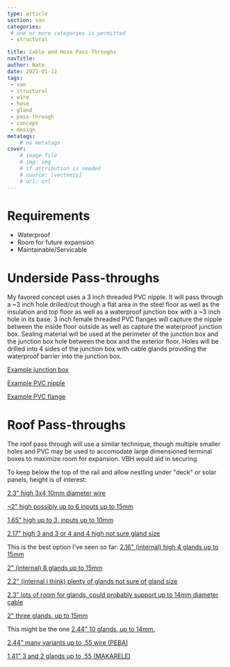 ```yaml
---
type: article
section: van
categories: 
 # one or more categories is permitted
 - structural

title: Cable and Hose Pass-Throughs
navTitle:
author: Nate
date: 2021-01-12
tags:
 - van
 - structural
 - wire
 - hose
 - gland
 - pass-through
 - concept
 - design
metatags:
	# no metatags
cover: 
	# image file
	# img: img
	# if attribution is needed
	# source: [vecteezy]
	# url: url
---
```




# Requirements

* Waterproof
* Room for future expansion
* Maintainable/Servicable

# Underside Pass-throughs

My favored concept uses a 3 inch threaded PVC nipple.  It will pass through a ~3 inch hole drilled/cut though a flat area in the steel floor as well as the insulation and top floor as well as a waterproof junction box with a ~3 inch hole in its base.  3 inch female threaded PVC flanges will capture the nipple between the inside floor outside as well as capture the waterproof junction box.  Sealing material will be used at the perimeter of the junction box and the junction box hole between the box and the exterior floor.  Holes will be drilled into 4 sides of the junction box with cable glands providing the waterproof barrier into the junction box.

[Example junction box](https://www.amazon.com/LeMotech-250mm-150mm-130mm-IP67/dp/B075DJ642L/ref=psdc_495308_t4_B0786ZT7G3?th=1)

[Example PVC nipple](https://www.supplyhouse.com/Spears-889-030-3-x-3-PVC-Sch-80-Threaded-Nipple?gclid=Cj0KCQiArvX_BRCyARIsAKsnTxNVkdccsaSyQ5lwyhLUd3DVAtJ0nuTgrtJFp_a8UE-9hlByER_2NCUaAj3-EALw_wcB)

[Example PVC flange](https://www.pvcfittingsonline.com/855-030-3-schedule-80-pvc-van-stone-flange.html?country=US&matchtype=&network=u&device=c&adposition=&keyword=&gclid=Cj0KCQiArvX_BRCyARIsAKsnTxMZLRFEAUHz4MYSqgkLlpFA5G9LrHKOl9IBlRPimJMgctASRK8hfxsaAqb3EALw_wcB)

# Roof Pass-throughs

The roof pass through will use a similar technique, though multiple smaller holes and PVC may be used to accomodate large dimensioned terminal boxes to maximize room for expansion.  VBH would aid in securing.

To keep below the top of the rail and allow nestling under "deck" or solar panels, height is of interest:

[2.3" high 3x4 10mm diameter wire](https://www.amazon.com/YXQ-Electrical-Connector-Dustproof-Waterproof/dp/B071ZRQN42/ref=asc_df_B071ZRQN42/?tag=hyprod-20&linkCode=df0&hvadid=242022044358&hvpos=&hvnetw=g&hvrand=14452172988249105472&hvpone=&hvptwo=&hvqmt=&hvdev=c&hvdvcmdl=&hvlocint=&hvlocphy=9007862&hvtargid=pla-430161477760&th=1)

[~2" high possibly up to 6 inputs up to 15mm](https://www.amazon.com/Junction-Waterproof-Connector-Electrical-Protection/dp/B08MTKNN4X/ref=pd_di_sccai_6/138-8434905-4157325?pd_rd_w=YRdz6&pf_rd_p=c9443270-b914-4430-a90b-72e3e7e784e0&pf_rd_r=R40VHDJ1HJ36JQWFR5NW&pd_rd_r=c93a8247-b18f-4f6b-9ca2-85404e3bd7c1&pd_rd_wg=LsPUV&pd_rd_i=B08MTKNN4X&psc=1)

[1.65" high up to 3, inputs up to 10mm](https://www.amazon.com/dp/B08MNX6NC6/ref=sspa_dk_detail_5?psc=1&pd_rd_i=B08MNX6NC6p13NParams&spLa=ZW5jcnlwdGVkUXVhbGlmaWVyPUFLSDFJNlRDV0xFMEMmZW5jcnlwdGVkSWQ9QTAxODQ5NTgyNjhWMjROVUdLT1FWJmVuY3J5cHRlZEFkSWQ9QTAxMzA3NzJJUTNCNURGM1hGVVYmd2lkZ2V0TmFtZT1zcF9kZXRhaWwyJmFjdGlvbj1jbGlja1JlZGlyZWN0JmRvTm90TG9nQ2xpY2s9dHJ1ZQ==)

[2.17" high 3 and 3 or 4 and 4 high not sure gland size](https://www.amazon.com/dp/B08MYV93S2/ref=sspa_dk_detail_5?psc=1&pd_rd_i=B08MYV93S2&pd_rd_w=KqYYe&pf_rd_p=5d846283-ed3e-4512-a744-a30f97c5d738&pd_rd_wg=NVW7g&pf_rd_r=FAJ0QEZNPX01P5YFXN6C&pd_rd_r=a1184577-a7ed-4859-b147-2f6e16d9dd89&spLa=ZW5jcnlwdGVkUXVhbGlmaWVyPUEzVFBZSFg1WE5JNDExJmVuY3J5cHRlZElkPUEwNzcyNjc3MlI4M1ZRWlZRMVRZUCZlbmNyeXB0ZWRBZElkPUEwMzUyMzk2MjVVV1I2UVRVODZWWiZ3aWRnZXROYW1lPXNwX2RldGFpbF90aGVtYXRpYyZhY3Rpb249Y2xpY2tSZWRpcmVjdCZkb05vdExvZ0NsaWNrPXRydWU=)

This is the best option I've seen so far: [2.16" (internal) high 4 glands up to 15mm](https://www.amazon.com/Electrical-Junction-Vane-Waterproof-Connector/dp/B07JJDF6T6/ref=pd_di_sccai_20/138-8434905-4157325?pd_rd_w=6BLQ5&pf_rd_p=c9443270-b914-4430-a90b-72e3e7e784e0&pf_rd_r=48XHNW4T0B3RD1WQWN2S&pd_rd_r=d796b820-aa9f-4536-94c5-5a59f29d09aa&pd_rd_wg=ZZahc&pd_rd_i=B07JJDF6T6&th=1)

[2" (internal) 8 glands up to 15mm ](https://www.amazon.com/Electrical-Junction-Vane-Waterproof-Connector/dp/B07JWJTCBT/ref=pd_di_sccai_20/138-8434905-4157325?pd_rd_w=6BLQ5&pf_rd_p=c9443270-b914-4430-a90b-72e3e7e784e0&pf_rd_r=48XHNW4T0B3RD1WQWN2S&pd_rd_r=d796b820-aa9f-4536-94c5-5a59f29d09aa&pd_rd_wg=ZZahc&pd_rd_i=B07JJDF6T6&th=1)

[2.2" (internal i think) plenty of glands not sure of gland size](https://www.amazon.com/dp/B075WZFWFV/ref=sspa_dk_detail_5?pd_rd_i=B075WZFWFV&pd_rd_w=pYk8A&pf_rd_p=5d846283-ed3e-4512-a744-a30f97c5d738&pd_rd_wg=4UJQB&pf_rd_r=2CHAZYJDPFDFX2984PNS&pd_rd_r=acc2cddf-57d6-4080-ba1d-2f45718c0f83&spLa=ZW5jcnlwdGVkUXVhbGlmaWVyPUEyMUcxNTlMRVJRUkc4JmVuY3J5cHRlZElkPUEwNzMwMDg4M1EyWTRDVklNOVBMWSZlbmNyeXB0ZWRBZElkPUEwMjY2MDA5NzhTQlM3Rks1SlNZJndpZGdldE5hbWU9c3BfZGV0YWlsX3RoZW1hdGljJmFjdGlvbj1jbGlja1JlZGlyZWN0JmRvTm90TG9nQ2xpY2s9dHJ1ZQ&th=1)

[2.3" lots of room for glands, could probably support up to 14mm diameter cable](https://www.amazon.com/Otdorpatio-Waterproof-Electrical-Electronic-200x120x75/dp/B09B6Q9FS3/ref=pd_di_sccai_5/138-8434905-4157325?pd_rd_w=tZ1pf&pf_rd_p=c9443270-b914-4430-a90b-72e3e7e784e0&pf_rd_r=105X0EFGDB4TWRQG0FB7&pd_rd_r=190ee018-2f3f-499e-8b62-25bd2d8b5475&pd_rd_wg=q98y7&pd_rd_i=B08N1DD5WJ&th=1)

[2" three glands, up to 15mm](https://www.amazon.com/Junction-Waterproof-Connector-Electrical-Protection/dp/B08PT5CWY9/ref=pd_di_sccai_6/138-8434905-4157325?pd_rd_w=YRdz6&pf_rd_p=c9443270-b914-4430-a90b-72e3e7e784e0&pf_rd_r=R40VHDJ1HJ36JQWFR5NW&pd_rd_r=c93a8247-b18f-4f6b-9ca2-85404e3bd7c1&pd_rd_wg=LsPUV&pd_rd_i=B08MTKNN4X&th=1)

This might be the one [2.44" 10 glands, up to 14mm.](https://www.amazon.com/Waterproof-Junction-Electrical-Connector-Terminal/dp/B07VGCZD2D/ref=psdc_495308_t3_B08NV71JL9)

[2.44" many variants up to .55 wire (PEBA)](https://www.amazon.com/Waterproof-Junction-Electrical-Connector-Terminal/dp/B07VN5D2QW/ref=sr_1_5?dchild=1&keywords=PEBA+junction+box&qid=1632349236&sr=8-5)

[1.41" 3 and 2 glands up to .55 (MAKARELE)](https://www.amazon.com/Waterproof-External-Junction-Connector-Electric/dp/B098DJWYFL/ref=sr_1_31_sspa?dchild=1&keywords=PEBA+junction+box&qid=1632349236&sr=8-31-spons&psc=1&spLa=ZW5jcnlwdGVkUXVhbGlmaWVyPUExTUxJWlVIQVlSTVFFJmVuY3J5cHRlZElkPUEwNjY3MDIyMUYyVVBWQ0VOUEQzMiZlbmNyeXB0ZWRBZElkPUEwMTczNjA4Tjc5ME5EM0U4WlQwJndpZGdldE5hbWU9c3BfYnRmJmFjdGlvbj1jbGlja1JlZGlyZWN0JmRvTm90TG9nQ2xpY2s9dHJ1ZQ==)